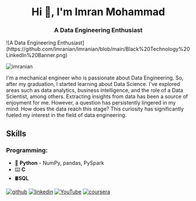 <h1 align="center">Hi 👋, I'm Imran Mohammad</h1>
<h3 align="center">A Data Engineering Enthusiast</h3>
![A Data Engineering Enthusiast](https://github.com/Imranian/Imranian/blob/main/Black%20Technology%20LinkedIn%20Banner.png)
<p align="left"> <img src="https://komarev.com/ghpvc/?username=imranian&label=Profile%20views&color=0e75b6&style=flat" alt="imranian" /> </p>
I'm a mechanical engineer who is passionate about Data Engineering. So, after my graduation, I started learning about Data Science. I've explored areas such as data analytics, business intelligence, and the role of a Data Scientist, among others. Extracting insights from data has been a source of enjoyment for me. However, a question has persistently lingered in my mind: How does the data reach this stage? This curiosity has significantly fueled my interest in the field of data engineering.

## Skills
### Programming: 
- 🐍 **Python**  - NumPy, pandas, PySpark
- ⌨️ **C**
- 🛢**SQL**

[<img src='https://cdn.jsdelivr.net/npm/simple-icons@3.0.1/icons/github.svg' alt='github' height='40'>](https://github.com/Imranian)  [<img src='https://cdn.jsdelivr.net/npm/simple-icons@3.0.1/icons/linkedin.svg' alt='linkedin' height='40'>](https://www.linkedin.com/in/imran-mohammad-//)  [<img src='https://cdn.jsdelivr.net/npm/simple-icons@3.0.1/icons/youtube.svg' alt='YouTube' height='40'>](https://www.youtube.com/channel/UCZ1zaoXcXGFVSWdWpTSxcMQ)  [<img src='https://cdn.jsdelivr.net/npm/simple-icons@3.0.1/icons/coursera.svg' alt='coursera' height='40'>](https://www.coursera.org/user/9725fadbd0a945c57b79b89e66580b0e)  


